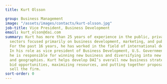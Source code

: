 ```yaml
---
title: Kurt Olsson

group: Business Management
image: "/assets/images/contacts/kurt-olsson.jpg"
job-title: Vice President, Business Development
email: kurt_olson@dai.com
summary: Kurt has more than 25 years of experience in the public, private, and nonprofit
  sectors focused primarily on business development, marketing, and public relations.
  For the past 16 years, he has worked in the field of international development.
  In his role as vice president of Business Development, U.S. Government Programs,
  he is responsible for winning new business and diversifying into new technical areas
  and geographies. Kurt helps develop DAI’s overall new business strategy, prioritizing
  bid opportunities, maximizing resources, and putting together proposals that best
  sell the firm.
sort-order: 0
---
```


